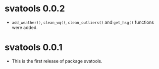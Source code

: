 # svatools 0.0.2

* `add_weather()`, `clean_wq()`, `clean_outliers()` and `get_hsg()` functions were added. 

# svatools 0.0.1

* This is the first release of package svatools.
